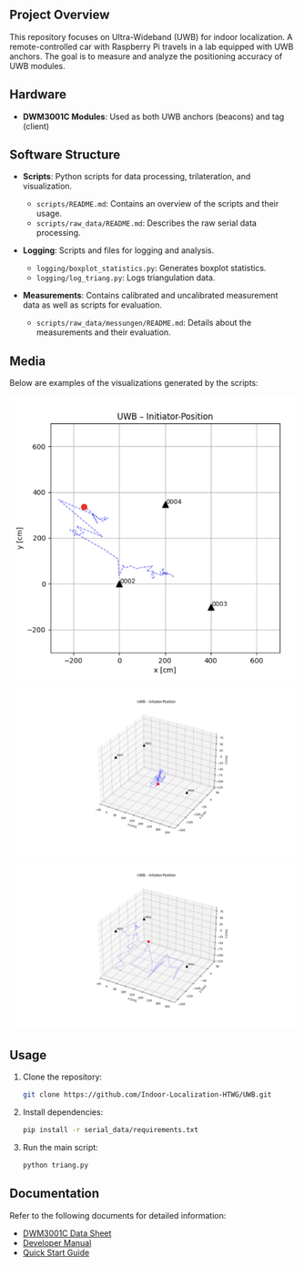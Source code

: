 ## Project Overview
This repository focuses on Ultra-Wideband (UWB) for indoor localization. A remote-controlled car with Raspberry Pi travels in a lab equipped with UWB anchors. The goal is to measure and analyze the positioning accuracy of UWB modules.

## Hardware

- **DWM3001C Modules**: Used as both UWB anchors (beacons) and tag (client)

## Software Structure

- **Scripts**: Python scripts for data processing, trilateration, and visualization.
  - `scripts/README.md`: Contains an overview of the scripts and their usage.
  - `scripts/raw_data/README.md`: Describes the raw serial data processing.

- **Logging**: Scripts and files for logging and analysis.
  - `logging/boxplot_statistics.py`: Generates boxplot statistics.
  - `logging/log_triang.py`: Logs triangulation data.

- **Measurements**: Contains calibrated and uncalibrated measurement data as well as scripts for evaluation.
  - `scripts/raw_data/messungen/README.md`: Details about the measurements and their evaluation.

## Media

Below are examples of the visualizations generated by the scripts:

![2D Plot Example](media/2d_plot.png)
![3D Plot Example](media/3d_plot_chill.png)
![Another Example](media/3d_plot_wild.png)

## Usage

1. Clone the repository:
   ```bash
   git clone https://github.com/Indoor-Localization-HTWG/UWB.git
   ```

2. Install dependencies:
   ```bash
   pip install -r serial_data/requirements.txt
   ```

3. Run the main script:
   ```bash
   python triang.py
   ```

## Documentation

Refer to the following documents for detailed information:

- [DWM3001C Data Sheet](media/DWM3001C%20Data%20Sheet.pdf)
- [Developer Manual](media/DWM3001CDK_Developer_Manual_QM33SDK-1.0.2.pdf)
- [Quick Start Guide](media/DWM3001CDK_Quick_Start_Guide_QM33SDK-1.0.0.pdf)

